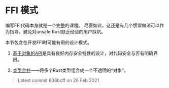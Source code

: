# FFI 模式

编写FFI代码本身就是一个完整的课程。
尽管如此，这还是有几个惯常做法可以作为指导，避免对unsafe Rust缺乏经验的用户踩坑。

本节包含在开发FFI时可能有用的设计模式。

1. [基于对象的API](./export.md)是具有良好内存安全特性的设计，对代码安全与否有明确界限。

2. [类型合并](./wrappers.md)——将多个Rust类型组合成一个不透明的“对象”。

> Latest commit 606bcff on 26 Feb 2021